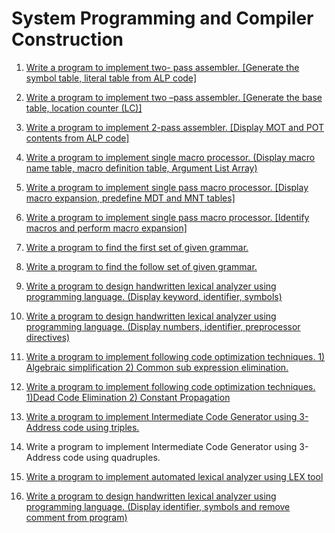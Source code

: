 # System Programming and Compiler Construction



1. [Write a program to implement two- pass assembler. [Generate the symbol table, literal table from ALP code]](./Write%20a%20program%20to%20implement%20two%20pass%20assembler/)

2. [Write a program to implement two –pass assembler. [Generate the base table, location counter (LC)]](./Write%20a%20program%20to%20implement%20two%20pass%20assembler/)

3. [Write a program to implement 2-pass assembler. [Display MOT and POT contents from ALP code]](./Write%20a%20program%20to%20implement%20two%20pass%20assembler/)

4. [Write a program to implement single macro processor. (Display macro name table, macro definition table, Argument List Array)](./Write%20a%20program%20to%20implement%20single%20macro%20processor.%20(Display%20macro%20name%20table%2C%20macro%20definition%20table%2C%20Argument%20List%20Array)/)

5. [Write a program to implement single pass macro processor. [Display macro expansion, predefine MDT and MNT tables]](./Write%20a%20program%20to%20implement%20one%20pass%20assembler/)

6. [Write a program to implement single pass macro processor. [Identify macros and perform macro expansion]](./Write%20a%20program%20to%20implement%20one%20pass%20assembler/)

7. [Write a program to find the first set of given grammar.](./Write%20a%20program%20to%20find%20the%20first%20set%20of%20given%20grammar/)

8. [Write a program to find the follow set of given grammar.](./Write%20a%20program%20to%20find%20the%20follow%20set%20of%20given%20grammar/)

9. [Write a program to design handwritten lexical analyzer using programming  language. (Display keyword, identifier, symbols)](./Write%20a%20program%20to%20design%20handwritten%20lexical%20analyzer%20using%20programming%20%20language.%20(Display%20keyword%2C%20identifier%2C%20symbols)/)

10. [Write a program to design handwritten lexical analyzer using programming  language. (Display numbers, identifier, preprocessor directives)](./Write%20a%20program%20to%20design%20handwritten%20lexical%20analyzer%20using%20programming%20%20language.%20(Display%20numbers%2C%20identifier%2C%20preprocessor%20directives)/)

11. [Write a program to implement following code optimization techniques. 1) Algebraic simplification 2) Common sub expression elimination.](./Write%20a%20program%20to%20implement%20following%20code%20optimization%20techniques.%201-%20Dead%20Code%20Elimination%202-%20Common%20sub%20expression%20elimination/)

12. [Write a program to implement following code optimization techniques. 1)Dead Code Elimination 2) Constant Propagation](./Write%20a%20program%20to%20implement%20following%20code%20optimization%20techniques.%201-%20Dead%20Code%20Elimination%202-%20Common%20sub%20expression%20elimination/)

13. [Write a program to implement Intermediate Code Generator using 3-Address code using triples.](./Write%20a%20program%20to%20implement%20Intermediate%20Code%20Generator%20using%203-Address%20code%20using%20triples/)

14. Write a program to implement Intermediate Code Generator using 3-Address code using quadruples.

15. [Write a program to implement automated lexical analyzer using LEX tool](./Write%20a%20program%20to%20implement%20automated%20lexical%20analyzer%20using%20LEX%20tool/)

16. [Write a program to design handwritten lexical analyzer using programming  language. (Display identifier, symbols and remove comment from program)](./Write%20a%20program%20to%20design%20handwritten%20lexical%20analyzer%20using%20programming%20%20language.%20(Display%20identifier%2C%20symbols%20and%20remove%20comment%20from%20program)/)
